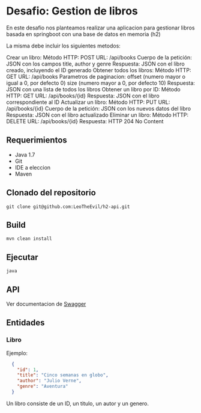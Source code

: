 # Desafio: Gestion de libros

En este desafio nos planteamos realizar una aplicacion para gestionar libros basada en springboot con una base de datos
en memoria (h2)

La misma debe incluir los siguientes metodos:

Crear un libro:
    Método HTTP: POST
    URL: /api/books
    Cuerpo de la petición: JSON con los campos title, author y genre
    Respuesta: JSON con el libro creado, incluyendo el ID generado
Obtener todos los libros:
    Método HTTP: GET
    URL: /api/books
    Parametros de paginacion:
        offset (numero mayor o igual a 0, por defecto 0)
        size (numero mayor a 0, por defecto 10)
    Respuesta: JSON con una lista de todos los libros
Obtener un libro por ID:
    Método HTTP: GET
    URL: /api/books/{id}
    Respuesta: JSON con el libro correspondiente al ID
Actualizar un libro:
    Método HTTP: PUT
    URL: /api/books/{id}
    Cuerpo de la petición: JSON con los nuevos datos del libro
    Respuesta: JSON con el libro actualizado
Eliminar un libro:
    Método HTTP: DELETE
    URL: /api/books/{id}
    Respuesta: HTTP 204 No Content

## Requerimientos

* Java 1.7
* Git
* IDE a eleccion
* Maven

## Clonado del repositorio

```shell script
git clone git@github.com:LeoTheEvil/h2-api.git
```

## Build

```shell script
mvn clean install
```

## Ejecutar

```shell script
java 
```

## API

Ver documentacion de [Swagger](http://localhost:8081/swagger-ui/index.html#/)

## Entidades

### Libro

Ejemplo:
```json
  {
    "id": 1,
    "title": "Cinco semanas en globo",
    "author": "Julio Verne",
    "genre": "Aventura"
  }
```

Un libro consiste de un ID, un titulo, un autor y un genero.
